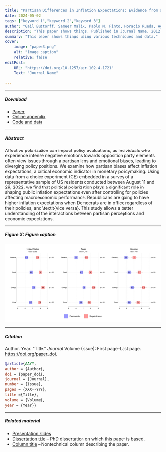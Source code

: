 ```yaml
---
title: "Partisan Differences in Inflation Expectations: Evidence from a Conjoint Experiment" 
date: 2024-05-02
tags: ["keyword 1","keyword 2","keyword 3"]
author: "Gail Buttorff, Sameer Malik, Pablo M. Pinto, Horacio Rueda, Agustín Vallejo, and M.C. Sunny Wong"
description: "This paper shows things. Published in Journal Name, 2012." 
summary: "This paper shows things using various techniques and data." 
cover:
    image: "paper3.png"
    alt: "Image caption"
    relative: false
editPost:
    URL: "https://doi.org/10.1257/aer.102.4.1721"
    Text: "Journal Name"

---
```


---

##### Download

+ [Paper](paper1.pdf)
+ [Online appendix](appendix1.pdf)
+ [Code and data](https://github.com/pmichaillat/job-rationing)

---

##### Abstract

Affective polarization can impact policy evaluations, as individuals who experience intense negative emotions towards opposition party elements often view issues through a partisan lens and emotional biases, leading to diverging policy positions. We examine how partisan biases affect inflation expectations, a critical economic indicator in monetary policymaking. Using data from a choice experiment (CE) embedded in a survey of a representative sample of US residents conducted between August 11 and 29, 2022, we find that political polarization plays a significant role in shaping public inflation expectations even after controlling for policies affecting macroeconomic performance. Republicans are going to have higher inflation expectations when Democrats are in office regardless of their policies, and \textit{vice versa}. This study allows a better understanding of the interactions between partisan perceptions and economic expectations.

---

##### Figure X: Figure caption

![](paper3.png)

---

##### Citation

Author. Year. "Title." *Journal* Volume (Issue): First page–Last page. https://doi.org/paper_doi.

```BibTeX
@article{AAYY,
author = {Author},
doi = {paper_doi},
journal = {Journal},
number = {Issue},
pages = {XXX--YYY},
title ={Title},
volume = {Volume},
year = {Year}}
```

---

##### Related material

+ [Presentation slides](presentation1.pdf)
+ [Dissertation title](https://escholarship.org/uc/item/7jr3m96r) – PhD dissertation on which this paper is based.
+ [Column title](https://cep.lse.ac.uk/pubs/download/cp365.pdf) – Nontechnical column describing the paper.

